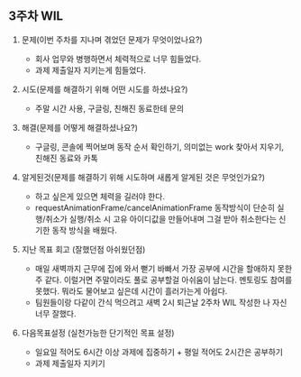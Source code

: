 ## 3주차 WIL

1. 문제(이번 주차를 지나며 겪었던 문제가 무엇이었나요?)
	- 회사 업무와 병행하면서 체력적으로 너무 힘들었다. 
 	- 과제 제출일자 지키는게 힘들었다.
   
2. 시도(문제를 해결하기 위해 어떤 시도를 하셨나요?)
	- 주말 시간 사용, 구글링, 친해진 동료한테 문의

3. 해결(문제를 어떻게 해결하셨나요?)
	- 구글링, 콘솔에 찍어보며 동작 순서 확인하기, 의미없는 work 찾아서 지우기, 친해진 동료와 카톡
   
4. 알게된것(문제를 해결하기 위해 시도하며 새롭게 알게된 것은 무엇인가요?)
	- 하고 싶은게 있으면 체력을 길러야 한다.
 	- requestAnimationFrame/cancelAnimationFrame 동작방식이 단순히 실행/취소가 실행/취소 시 고유 아이디값을 만들어내며 그걸 받아 취소한다는 신기한 동작 방식을 배웠다.

5. 지난 목표 회고 (잘했던점 아쉬웠던점)
	- 매일 새벽까지 근무에 집에 와서 뻗기 바빠서 가장 공부에 시간을 할애하지 못한 주 같다. 이럴거면 주말이라도 풀로 공부할걸 아쉬움이 남는다. 멘토링도 참여를 못했다. 뭐라도 물어보고 싶은데 시간이 흘러가는게 아쉽다.
	- 팀원들이랑 다같이 간식 먹으려고 새벽 2시 퇴근날 2주차 WIL 작성한 나 자신 너무 잘했다.
	
7. 다음목표설정 (실천가능한 단기적인 목표 설정)
	- 일요일 적어도 6시간 이상 과제에 집중하기 + 평일 적어도 2시간은 공부하기
 	- 과제 제출일자 지키기 
